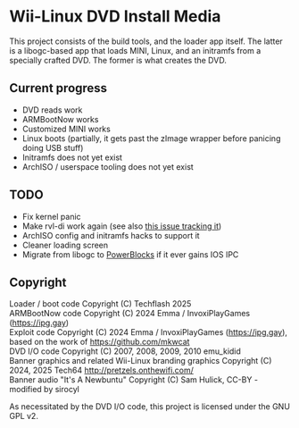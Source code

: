 # Wii-Linux DVD Install Media
This project consists of the build tools, and the loader app itself.  The latter is a libogc-based app that loads MINI, Linux, and an initramfs from a specially crafted DVD.  The former is what creates the DVD.

## Current progress
- DVD reads work
- ARMBootNow works
- Customized MINI works
- Linux boots (partially, it gets past the zImage wrapper before panicing doing USB stuff)
- Initramfs does not yet exist
- ArchISO / userspace tooling does not yet exist

## TODO
- Fix kernel panic
- Make rvl-di work again (see also [this issue tracking it](https://github.com/Wii-Linux/wii-linux-ngx/issues/6))
- ArchISO config and initramfs hacks to support it
- Cleaner loading screen
- Migrate from libogc to [PowerBlocks](https://github.com/rainbain/PowerBlocks) if it ever gains IOS IPC

## Copyright
Loader / boot code Copyright (C) Techflash 2025  
ARMBootNow code Copyright (C) 2024 Emma / InvoxiPlayGames (https://ipg.gay)  
Exploit code Copyright (C) 2024 Emma / InvoxiPlayGames (https://ipg.gay), based on the work of https://github.com/mkwcat  
DVD I/O code Copyright (C) 2007, 2008, 2009, 2010 emu_kidid  
Banner graphics and related Wii-Linux branding graphics Copyright (C) 2024, 2025 Tech64 http://pretzels.onthewifi.com/  
Banner audio "It's A Newbuntu" Copyright (C) Sam Hulick, CC-BY - modified by sirocyl  

As necessitated by the DVD I/O code, this project is licensed under the GNU GPL v2.
